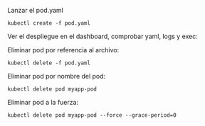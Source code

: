 Lanzar el pod.yaml

`kubectl create -f pod.yaml`

Ver el despliegue en el dashboard, comprobar yaml, logs y exec:

Eliminar pod por referencia al archivo:

`kubectl delete -f pod.yaml`

Eliminar pod por nombre del pod:

`kubectl delete pod myapp-pod`

Eliminar pod a la fuerza:

`kubectl delete pod myapp-pod --force --grace-period=0`